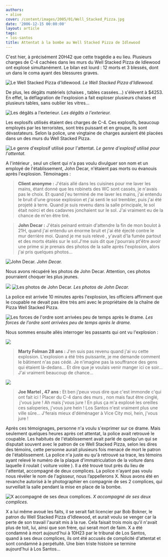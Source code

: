 ```yaml
---
authors:
- alive
cover: /content/images/2005/01/Well_Stacked_Pizza.jpg
date: '2006-12-15 00:00:00'
layout: article
tags:
- los-santos
title: Attentat à la bombe au Well Stacked Pizza de Idlewood
---
```



C'est hier,&nbsp;à précisément 20H42 que cette tragédie a eu lieu. Plusieurs charges de C-4 cachées dans les murs du Well Stacked Pizza de Idlewood ont explosé simultanément. Le bilan est lourd : 12 morts et 3 blessés, dont un dans le coma ayant des blessures graves.

![Le Well Stacked Pizza d'Idlewood.](/content/images/2005/01/Well_Stacked_Pizza.jpg)
_Le Well Stacked Pizza d'Idlewood._

De plus, les dégâts matériels (chaises , tables cassées...) s'élèvent&nbsp;à $4253. En effet, la déflagration de l'explosion a fait exploser plusieurs chaises et plusieurs tables, sans oublier les vitres...

![Les dégâts a l'exterieur.](/content/images/2005/01/Evaluation_des_degats.jpg)
_Les dégâts a l'exterieur._

Les explosifs utilisés étaient des charges de C-4. Ces explosifs, beaucoup employés par les terroristes, sont très puissant et en groupe, ils sont dévastateurs. Selon la police, une vingtaine de charges auraient été placées dans un des murs du Well Stacked Pizza.

![Le genre d'explosif utilisé pour l'attentat.](/content/images/2005/01/C4.jpg)
_Le genre d'explosif utilisé pour l'attentat._

A l'intérieur , seul un client qui n'a pas voulu divulguer son nom et un employé de l'établissement, John Decar, n'étaient pas morts ou évanouis après l'explosion. Témoinages :

> **Client anonyme :** J'étais allé dans les cuisines pour me laver les mains, étant donné que les robinets des WC sont cassés, je n'avais pas le choix. Et quand j'eu terminé de me laver les mains, j'ai entendu le bruit d'une grosse explosion et j'ai senti le sol trembler, puis j'ai été projeté&nbsp;à terre. Quand je suis revenu dans la salle principale, le sol était noirci et des cadavres jonchaient sur le sol. J'ai vraiment eu de la chance de m'en être tiré.

> **John Decar :** J'étais peinard entrain d'attendre la fin de mon boulot&nbsp;à 21H, quand j'ai entendu un énorme bruit et j'ai été éjecté contre le mur derrière moi. Quand je me suis relevé , y'avait d'la fumée partout et des morts étalés sur le sol.J'me suis dit que j'pourrais pt'être avoir une prime si je prenais des photos de la salle après l'explosion, alors j'ai pris quelques photos...

![John Decar.](/content/images/2005/01/john_decar.jpg)
_John Decar._

Nous avons récupéré les photos de John Decar. Attention, ces photos pourraient choquer les plus jeunes.

![](/content/images/2005/01/photo_amateur_1.jpg)
![Les photos de John Decar.](/content/images/2005/01/photo_amateur_2.jpg)
_Les photos de John Decar._

La police est arrivée 10 minutes après l'explosion, les officiers affirment que le coupable ne devait pas être très ami avec le propriétaire de la chaîne de Pizza Well Stacked Pizza.

![Les forces de l'ordre sont arrivées peu de temps après le drame.](/content/images/2005/01/la_police_arrive.jpg)
_Les forces de l'ordre sont arrivées peu de temps après le drame._

Nous sommes ensuite allés interroger les passants qui ont vu l'explosion :

![](/content/images/2005/01/temoin_n_1.jpg)

> **Marty Folman 28 ans :** J'en suis pas revenu quand j'ai vu cette explosion. L'explosion a été très puissante, je me demande comment le bâtiment n'as pas cédé. Je n'imagine pas la souffrance des gens qui étaient là-dedans... Et dire que je voulais venir manger ici ce soir... J'ai vraiment beaucoup de chance...

![](/content/images/2005/01/temoin_n_2.jpg)

> **Joe Martel , 47 ans :** Et ben j'peux vous dire que c'est immonde c'qui ont fait ici ! Placer du C-4 dans des murs , non mais faut être cinglé, &nbsp;j'vous jure ! Ah mais j'vous jure ! En plus ça m'a explosé les oreilles ces saloperies, j'vous jure hein ! Los Santos n'est vraiment plus une ville sûre... J'ferais mieux d'déménager à Vice City moi, hein, j'vous jure !

Après ces témoignages, personne n'a voulu s'exprimer sur ce drame. Mais seulement quelques heures après cet attentat, la police avait retrouvé le coupable. Les habitués de l'établissement avait parlé de quelqu'un qui se disputait souvent avec le patron de ce Well Stacked Pizza, selon les dires des témoins, cette personne aurait plusieurs fois menacé de mort le patron de l'établissement. La police n'a juste eu qu'à retrouvé sa trace, les témoins ayant relevé le numéro de la plaque d'immatriculation de la voiture dans laquelle il roulait ( voiture volée ). Il a été trouvé tout près du lieu de l'attentat, accompagné de&nbsp;deux complices. La police n'ayant pas voulu nous révéler le nom de l'agisseur, nous l’appellerons X. Nous avons été en revanche autorisé&nbsp;à le photographier en compagnie de ses 2 complices, qui surveillait la salle pendant la mise en place de la bombe.

![X accompagné de ses deux complices.](/content/images/2005/01/suspect_choper.jpg)
_X accompagné de ses deux complices._

X a lui même avoué les faits, il se serait fait licencier par Bob Bokner, le patron du Well Stacked Pizza d'Idlewood, et aurait voulu se venger car la perte de son travail l'aurait mis&nbsp;à la rue. Cela faisait&nbsp;trois mois qu'il n'avait plus de toit, lui, ainsi que son frère, qui serait mort de faim. X a été condamné&nbsp;à mort aujourd'hui&nbsp;à 10H23 par le tribunal de Los Santos, quand&nbsp;à ses&nbsp;deux complices, ils ont été accusés de complicité d'attentat et sont condamné&nbsp;à perpétuité. Une bien triste histoire se termine aujourd'hui&nbsp;à Los Santos...